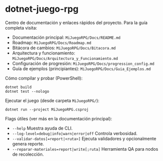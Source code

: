 # dotnet-juego-rpg

Centro de documentación y enlaces rápidos del proyecto. Para la guía completa visita:

- Documentación principal: `MiJuegoRPG/Docs/README.md`
- Roadmap: `MiJuegoRPG/Docs/Roadmap.md`
- Bitácora de cambios: `MiJuegoRPG/Docs/Bitacora.md`
- Arquitectura y funcionamiento: `MiJuegoRPG/Docs/Arquitectura_y_Funcionamiento.md`
- Configuración de progresión: `MiJuegoRPG/Docs/progression_config.md`
- Guía de ejemplos (principiantes): `MiJuegoRPG/Docs/Guia_Ejemplos.md`

Cómo compilar y probar (PowerShell):

```
dotnet build
dotnet test --nologo
```

Ejecutar el juego (desde carpeta `MiJuegoRPG/`):

```
dotnet run --project MiJuegoRPG.csproj
```

Flags útiles (ver más en la documentación principal):

- `--help` Muestra ayuda de CLI.
- `--log-level=debug|info|warn|error|off` Controla verbosidad.
- `--validar-datos[=report|<ruta>]` Ejecuta validadores y opcionalmente genera reporte.
- `--reparar-materiales=report|write[;ruta]` Herramienta QA para nodos de recolección.
